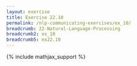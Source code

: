 ```yaml
---
layout: exercise
title: Exercise 22.10
permalink: /nlp-communicating-exercises/ex_10/
breadcrumb: 22-Natural-Language-Processing
breadcrumb2: ex_10
breadcrumb5: ex22.10
---
```


{% include mathjax_support %}

